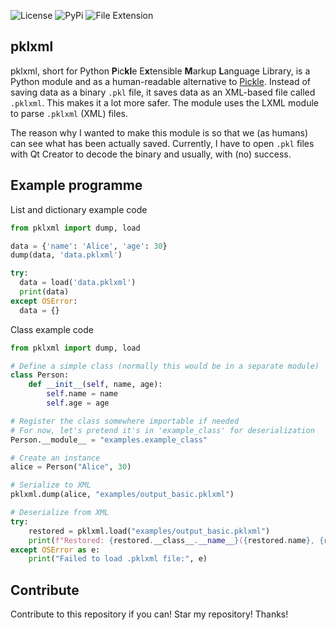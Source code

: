 ![License](https://img.shields.io/github/license/RAPTOR7762/pklxml)
![PyPi](https://img.shields.io/badge/version-v0.2.1-orange)
![File Extension](https://img.shields.io/badge/file%20extension-.pklxml-blue)

## pklxml

pklxml, short for Python **P**ic**kl**e E**x**tensible **M**arkup **L**anguage Library, is a Python module and as a human-readable alternative to [Pickle](https://docs.python.org/3/library/pickle.html). Instead of saving data as a binary `.pkl` file, it saves data as an XML-based file called `.pklxml`. This makes it a lot more safer. The module uses the LXML module to parse `.pklxml` (XML) files.

The reason why I wanted to make this module is so that we (as humans) can see what has been actually saved. Currently, I have to open `.pkl` files with Qt Creator to decode the binary and usually, with (no) success.

## Example programme

List and dictionary example code

```python
from pklxml import dump, load

data = {'name': 'Alice', 'age': 30}
dump(data, 'data.pklxml')

try:
  data = load('data.pklxml')
  print(data)
except OSError:
  data = {}
```

Class example code

```python
from pklxml import dump, load

# Define a simple class (normally this would be in a separate module)
class Person:
    def __init__(self, name, age):
        self.name = name
        self.age = age

# Register the class somewhere importable if needed
# For now, let's pretend it's in 'example_class' for deserialization
Person.__module__ = "examples.example_class"

# Create an instance
alice = Person("Alice", 30)

# Serialize to XML
pklxml.dump(alice, "examples/output_basic.pklxml")

# Deserialize from XML
try:
    restored = pklxml.load("examples/output_basic.pklxml")
    print(f"Restored: {restored.__class__.__name__}({restored.name}, {restored.age})")
except OSError as e:
    print("Failed to load .pklxml file:", e)
```

## Contribute

Contribute to this repository if you can! Star my repository! Thanks!
